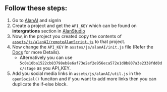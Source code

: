 ## Follow these steps:

1. Go to [AlanAI](https://alan.app) and signIn
2. Create a project and get the `API_KEY` which can be found on **intergrations** section in [AlanStudio](https://studio.alan.app/projects)
3. Now, in the project you created copy the contents of [`assets/js/alanAI/remoteAlanScript.js`](/assets/js/alanAI/remoteAlanScript.js) to that project.
4. Now change the `API_KEY` in `asstes/js/alanAI/init.js` file (Refer the [Docs](https://alan.app/docs/usage/getting-started) for more Details).
    - Alternatively you can use `5c0e10ba1522cb83798eb8e6af73e2ef2e956eca572e1d8b807a3e2338fdd0dc/stage` as you API_KEY.
5. Add you social media links in `assets/js/alanAI/util.js` in the `openSocial()` funciton and if you want to add more links then you can duplicate the if-else block.
